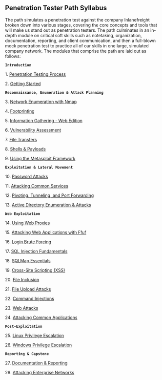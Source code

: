 ## Penetration Tester Path Syllabus

The path simulates a penetration test against the company Inlanefreight broken down into various stages, covering the core concepts and tools that will make us stand out as penetration testers. The path culminates in an in-depth module on critical soft skills such as notetaking, organization, documentation, reporting, and client communication, and then a full-blown mock penetration test to practice all of our skills in one large, simulated company network. The modules that comprise the path are laid out as follows:

**`Introduction`**

1. [Penetration Testing Process](https://academy.hackthebox.com/module/details/90)

2. [Getting Started](https://academy.hackthebox.com/module/details/77)

**`Reconnaissance, Enumeration & Attack Planning`**

3. [Network Enumeration with Nmap](https://academy.hackthebox.com/module/details/19)

4. [Footprinting](https://academy.hackthebox.com/module/details/112)

5. [Information Gathering - Web Edition](https://academy.hackthebox.com/module/details/144)

6. [Vulnerability Assessment](https://academy.hackthebox.com/module/details/108)

7. [File Transfers](https://academy.hackthebox.com/module/details/24)

8. [Shells & Payloads](https://academy.hackthebox.com/module/details/115)

9. [Using the Metasploit Framework](https://academy.hackthebox.com/module/details/39)

**`Exploitation & Lateral Movement`**

10. [Password Attacks](https://academy.hackthebox.com/module/details/147)

11. [Attacking Common Services](https://academy.hackthebox.com/module/details/116)

12. [Pivoting, Tunneling, and Port Forwarding](https://academy.hackthebox.com/module/details/158)

13. [Active Directory Enumeration & Attacks](https://academy.hackthebox.com/module/details/143)

**`Web Exploitation`**

14. [Using Web Proxies](https://academy.hackthebox.com/module/details/110)

15. [Attacking Web Applications with Ffuf](https://academy.hackthebox.com/module/details/54)

16. [Login Brute Forcing](https://academy.hackthebox.com/module/details/57)

17. [SQL Injection Fundamentals](https://academy.hackthebox.com/module/details/33)

18. [SQLMap Essentials](https://academy.hackthebox.com/module/details/58)

19. [Cross-Site Scripting (XSS)](https://academy.hackthebox.com/module/details/103)

20. [File Inclusion](https://academy.hackthebox.com/module/details/23)

21. [File Upload Attacks](https://academy.hackthebox.com/module/details/136)

22. [Command Injections](https://academy.hackthebox.com/module/details/109)

23. [Web Attacks](https://academy.hackthebox.com/module/details/134)

24. [Attacking Common Applications](https://academy.hackthebox.com/module/details/113)

**`Post-Exploitation`**

25. [Linux Privilege Escalation](https://academy.hackthebox.com/module/details/51)

26. [Windows Privilege Escalation](https://academy.hackthebox.com/module/details/67)

**`Reporting & Capstone`**

27. [Documentation & Reporting](https://academy.hackthebox.com/module/details/162)

28. [Attacking Enterprise Networks](https://academy.hackthebox.com/module/details/163)